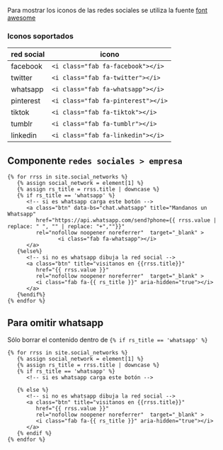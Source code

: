 Para mostrar los iconos de las redes sociales se utiliza la fuente [font awesome](https://fontawesome.com/icons?d=gallery&s=brands&m=free)

### Iconos soportados

| red social | icono |
|------------|-------|
| facebook | `<i class="fab fa-facebook"></i>`|
| twitter | `<i class="fab fa-twitter"></i>`|
| whatsapp | `<i class="fab fa-whatsapp"></i>`|
| pinterest | `<i class="fab fa-pinterest"></i>`|
| tiktok | `<i class="fab fa-tiktok"></i>`|
| tumblr | `<i class="fab fa-tumblr"></i>`|
| linkedin | `<i class="fab fa-linkedin"></i>`|


## Componente `redes sociales > empresa`

```django
{% for rrss in site.social_networks %}
   {% assign social_network = element[1] %}
   {% assign rs_title = rrss.title | downcase %}
   {% if rs_title == 'whatsapp' %}
      <!-- si es whatsapp carga este botón -->
      <a class="btn" data-bs="chat.whatsapp" title="Mandanos un Whatsapp"
         href="https://api.whatsapp.com/send?phone={{ rrss.value | replace: " ", "" | replace: "+",""}}"
         rel="nofollow noopener noreferrer"  target="_blank" >
                <i class="fab fa-whatsapp"></i>
      </a>
   {%else%}
      <!-- si no es whatsapp dibuja la red social --> 
      <a class="btn" title="visitanos en {{rrss.title}}"
         href="{{ rrss.value }}"
         rel="nofollow noopener noreferrer"  target="_blank" >
         <i class="fab fa-{{ rs_title }}" aria-hidden="true"></i>
      </a>
   {%endif%}
{% endfor %}
```

## Para omitir whatsapp

Sólo borrar el contenido dentro de `{% if rs_title == 'whatsapp' %}`


```liquid
{% for rrss in site.social_networks %}
   {% assign social_network = element[1] %}
   {% assign rs_title = rrss.title | downcase %}
   {% if rs_title == 'whatsapp' %}
      <!-- si es whatsapp carga este botón -->
      
   {% else %}
      <!-- si no es whatsapp dibuja la red social --> 
      <a class="btn" title="visitanos en {{rrss.title}}"
         href="{{ rrss.value }}"
         rel="nofollow noopener noreferrer"  target="_blank" >
         <i class="fab fa-{{ rs_title }}" aria-hidden="true"></i>
      </a>
   {% endif %}
{% endfor %}
```